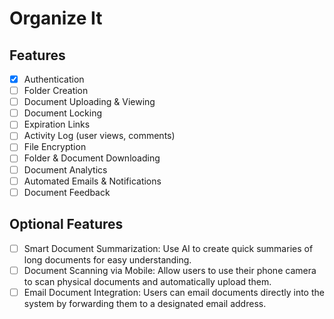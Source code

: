 # Organize It

## Features
- [x] Authentication
- [ ] Folder Creation
- [ ] Document Uploading & Viewing
- [ ] Document Locking
- [ ] Expiration Links
- [ ] Activity Log (user views, comments)
- [ ] File Encryption
- [ ] Folder & Document Downloading
- [ ] Document Analytics
- [ ] Automated Emails & Notifications
- [ ] Document Feedback
  
## Optional Features
- [ ] Smart Document Summarization: Use AI to create quick summaries of long documents for easy understanding.
- [ ] Document Scanning via Mobile: Allow users to use their phone camera to scan physical documents and automatically upload them.
- [ ] Email Document Integration: Users can email documents directly into the system by forwarding them to a designated email address.